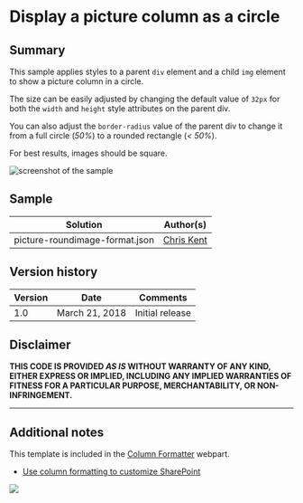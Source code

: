 # Display a picture column as a circle

## Summary
This sample applies styles to a parent `div` element and a child `img` element to show a picture column in a circle.

The size can be easily adjusted by changing the default value of `32px` for both the `width` and `height` style attributes on the parent div.

You can also adjust the `border-radius` value of the parent div to change it from a full circle (_50%_) to a rounded rectangle (_< 50%_).

For best results, images should be square.

![screenshot of the sample](./screenshot.png)

## Sample

Solution|Author(s)
--------|---------
picture-roundimage-format.json | [Chris Kent](https://twitter.com/thechriskent)

## Version history

Version|Date|Comments
-------|----|--------
1.0|March 21, 2018|Initial release

## Disclaimer
**THIS CODE IS PROVIDED *AS IS* WITHOUT WARRANTY OF ANY KIND, EITHER EXPRESS OR IMPLIED, INCLUDING ANY IMPLIED WARRANTIES OF FITNESS FOR A PARTICULAR PURPOSE, MERCHANTABILITY, OR NON-INFRINGEMENT.**

---

## Additional notes
This template is included in the [Column Formatter](https://github.com/SharePoint/sp-dev-solutions/blob/master/solutions/ColumnFormatter/README.md) webpart.

- [Use column formatting to customize SharePoint](https://docs.microsoft.com/en-us/sharepoint/dev/declarative-customization/column-formatting#me)

<img src="https://telemetry.sharepointpnp.com/sp-dev-list-formatting/column-samples/picture-roundimage-format" />